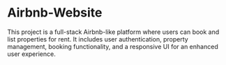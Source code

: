 # Airbnb-Website
This project is a full-stack Airbnb-like platform where users can book and list properties for rent. It includes user authentication, property management, booking functionality, and a responsive UI for an enhanced user experience.
